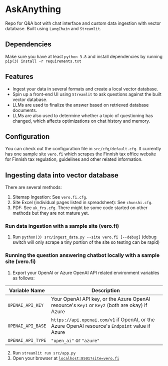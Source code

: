 # AskAnything
Repo for Q&amp;A bot with chat interface and custom data ingestion with vector database. Built using `LangChain` and `Streamlit`.

## Dependencies
Make sure you have at least `python 3.8` and install dependencies by running `pip(3) install -r requirements.txt`

## Features

* Ingest your data in several formats and create a local vector database.
* Spin up a front-end UI using `Streamlit` to ask questions against the built vector database.
* LLMs are used to finalize the answer based on retrieved database documents.
* LLMs are also used to determine whether a topic of questioning has changed, which affects optimizations on chat history and memory.

## Configuration
You can check out the configuration file in `src/cfg/default.cfg`. It currently has one sample site `vero.fi` which scrapes the Finnish tax office website for Finnish tax regulation, guidelines and other related information.

## Ingesting data into vector database

There are several methods:
1. Sitemap Ingestion: See `vero.fi.cfg`.
2. Site Excel (individual pages listed in spreadsheet): See `chunshi.cfg`.
3. PDF: See `uk_frs.cfg`.
There might be some code started on other methods but they are not mature yet.

### Run data ingestion with a sample site (vero.fi)

1. Run `python(3) src/ingest_data.py --site vero.fi [--debug]` (debug switch will only scrape a tiny portion of the site so testing can be rapid)

### Running the question answering chatbot locally with a sample site (vero.fi)

1. Export your OpenAI or Azure OpenAI API related environment variables as follows:

| Variable Name | Description |
| --- | --- |
| `OPENAI_API_KEY` | Your OpenAI API key, or the Azure OpenAI resource's `Key1` or `Key2` (both are okay) if Azure |
| `OPENAI_API_BASE` | `https://api.openai.com/v1` if OpenAI, or the Azure OpenAI resource's `Endpoint` value if Azure |
| `OPENAI_API_TYPE` | `"open_ai"` or `"azure"` |

2. Run `streamlit run src/app.py`
3. Open your browser at [`localhost:8501?site=vero.fi`](http://localhost:8501?site=vero.fi)
